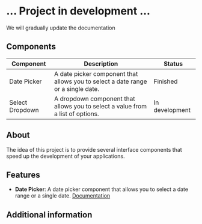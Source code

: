 
# ... Project in development ...
We will gradually update the documentation

## Components

| Component | Description | Status |
| --- | --- | --- |
| Date Picker | A date picker component that allows you to select a date range or a single date. | Finished |
| Select Dropdown | A dropdown component that allows you to select a value from a list of options. | In development |


## About
The idea of ​​this project is to provide several interface components that speed up the development of your applications.

## Features

 - **Date Picker**: A date picker component that allows you to select a date range or a single date. [Documentation](assets/docs/date_picker.md)
 
## Additional information

